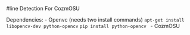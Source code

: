 #line Detection For CozmOSU

Dependencies:
    - Openvc (needs two install commands)
        `apt-get install libopencv-dev python-opencv`
        `pip install python-opencv `
    - CozmOSU

        